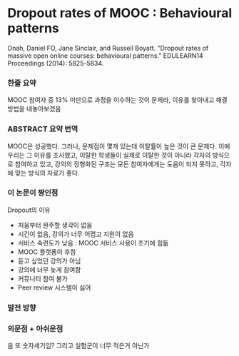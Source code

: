# Dropout rates of MOOC : Behavioural patterns

Onah, Daniel FO, Jane Sinclair, and Russell Boyatt. "Dropout rates of massive open online courses: behavioural patterns." EDULEARN14 Proceedings (2014): 5825-5834.

### 한줄 요약

MOOC 참여자 중 13% 미만으로 과정을 이수하는 것이 문제라, 이유를 찾아내고 해결 방법을 내놓아보겠음

### ABSTRACT 요약 번역

MOOC은 성공했다. 그러나, 문제점이 몇개 있는데 이탈률이 높은 것이 큰 문제다. 이에 우리는 그 이유를 조사했고, 이탈한 학생들이 실제로 이탈한 것이 아니라 각자의 방식으로 참여하고 있고, 강의의 정형화된 구조는 모든 참여자에게는 도움이 되지 못하고, 각자에 맞는 방식의 자료가 좋다.

### 이 논문이 짱인점

Dropout의 이유
- 처음부터 완주할 생각이 없음
- 시간이 없음, 강의가 너무 어렵고 지원이 없음
- 서비스 숙련도가 낮음 : MOOC 서비스 사용이 초기에 힘듦
- MOOC 플랫폼이 후짐
- 듣고 싶었던 강의가 아님
- 강의에 너무 늦게 참여함
- 커뮤니티 참여 불가
- Peer review 시스템이 싫어

### 발전 방향

### 의문점 + 아쉬운점

음 또 숫자세기임? 그리고 실험군이 너무 적은거 아닌가

